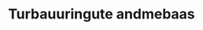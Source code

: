 ---
title: Turbauuringute andmebaas
title_en: Peat Surveys database
notes: 'Keskkonnainvesteeringute Keskuse projektid nr 12623 "Turbaalaste uurimistulemuste digitaliseerimine ja andmebaasi koostamine I etapp (Harju, Rapla, Pärnu maakond)" ja nr 14460 “Turbaalaste uurimistulemuste digitaliseerimine ja andmebaasi koostamine II etapp (jätkuprojekt)” eesmärgiks oli turba uurimisel kogutud andmestiku alusel koostada üldsusele kättesaadav andmebaas nii, et see oleks ühildatav geoloogilise kaardistamise käigus kogutavate andmete ja keskkonnaregistri maardlate nimistu infoga.
Varasemate uurimistööde andmete kogumine ja digitaliseerimine (turba üldtehnilised näitajad: botaaniline koostis, tuhasus, niiskus, pH, kahjulikud elemendid, kütteväärtus jt).
Turbamaardlate ja turbaalade (560) plaanide digitaliseerimine ja georefereerimine.
Turbast võetud proovipunktide koordinaatide ja absoluutkõrguste määramine digitaliseeritud ruumiandmete baasil (kasutades ArcGIS programmi).
Lühiülevaadete koostamine turbamaardlatest (turba genees, omadused, varude iseloomustus, perspektiivsed kasutusvõimalused) ning nende sidumine andmebaasides olevate andmetega.
Projekti vastutav täitja on Tallinna Tehnikaülikooli geoloogia instituudi dotsent Mall Orru. Projekti alusandmestik on kogutud põhiliselt Eesti Geoloogiakeskuse poolt ning seda säilitatakse Geoloogiafondis.
Turbauuringute andmebaas kasutab maapõue andmehaldusplatvormi SARV struktuuri ja tehnilist lahendust, mis on osaks Eesti teadustaristu NATARC teenustest.'
notes_en: ''
category:
  - Keskkond
category_en:
  - Environment
resources:
  - name: Turbaauuringute andmebaas
    url: 'https://turba.geoloogia.info'
    format: HTML
    interactive: 'True'
  - name: 'KIKi projekti nr 14460 seletuskiri ja kasutusjuhend (MB)'
    url: 'https://turba.geoloogia.info/failid/seletuskiri.pdf'
    format: PDF
    interactive: 'True'
  - name: 'Eesti turbauuringute andmebaas (põhiandmed xlsx vormingus, 7MB, registreeritud andmekogum DOI:10.15152/GEO.487)'
    url: 'https://files.geocollections.info/5d/15/5d15de40-6529-4cf9-84cc-5db4fd389cd4.xlsx'
    format: XLSX
    interactive: 'False'
  - name: 'Turbaalade georefereeritud tehnilised plaanid (geotiff vormingus, ~6GB)'
    url: 'https://turba.geoloogia.info/failid/turbaalade_tehnilised_plaanid.tar'
    format: TAR
    interactive: 'False'
  - name: 'Mahajäetud turbaväljade failid: 1. etapp'
    url: 'https://fond.egt.ee/fond/egf/7724'
    format: HTML
    interactive: 'True'
  - name: 'Mahajäetud turbaväljade failid: 2. etapp'
    url: 'https://fond.egt.ee/fond/egf/7804'
    format: HTML
    interactive: 'True'
  - name: 'Mahajäetud turbaväljade failid: 3. etapp'
    url: 'https://fond.egt.ee/fond/egf/7913'
    format: HTML
    interactive: 'True'
  - name: 'Mahajäetud turbaväljade failid: 4. etapp'
    url: 'https://fond.egt.ee/fond/egf/8030'
    format: HTML
    interactive: 'True'
license: OTHER
update_freq: ''
organization: Tallinna Tehnikaülikooli Geoloogia Instituut
maintainer_name: Mall Orru
maintainer_email: 'mall.orru@taltech.ee'
maintainer_phone: ''
date_issued: '03/07/2020'
date_modified: ''
---